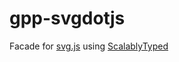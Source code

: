 # gpp-svgdotjs

Facade for [svg.js](https://svgjs.com/docs/3.0/) using [ScalablyTyped](https://scalablytyped.org/docs/library-developer)
